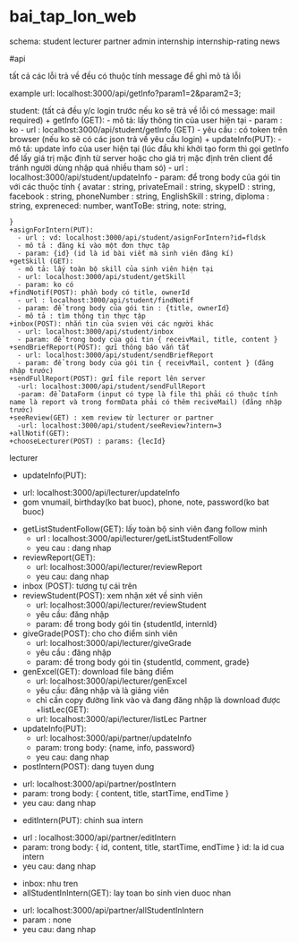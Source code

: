 # bai_tap_lon_web

schema:  student lecturer partner admin internship internship-rating news


#api

tất cả các lỗi trả về đều có thuộc tính message để ghỉ mô tả lỗi

example url: localhost:3000/api/getInfo?param1=2&param2=3;

student: (tất cả đều y/c login trước nếu ko sẽ trả về lỗi có message: mail required)
    + getInfo (GET):
      - mô tả: lấy thông tin của user hiện tại
      - param : ko
      - url : localhost:3000/api/student/getInfo  (GET)
      - yêu cầu : có token trên browser (nếu ko sẽ có các json trả về yêu cầu login)
    + updateInfo(PUT): 
      - mô tả: update ìnfo của user hiện tại (lúc đầu khi khởi tạo form thì gọi getInfo để  lấy giá trị mặc định từ server hoặc cho giá trị mặc định trên client để tránh người dùng nhập quá nhiều tham só)
      - url : localhost:3000/api/student/updateInfo
      - param: để trong body của gói tin với các thuộc tính {
            avatar : string,
            privateEmail : string,
            skypeID : string,
            facebook : string,
            phoneNumber : string,
            EnglishSkill : string,
            diploma : string,
            expreneced: number,
            wantToBe: string,
            note: string,

    }
    +asignForIntern(PUT): 
      - url : vd: localhost:3000/api/student/asignForIntern?id=fldsk  
      - mô tả : đăng kí vào một đơn thực tập
      - param: {id} (id là id bài viết mà sinh viên đăng kí)
    +getSkill (GET): 
      - mô tả: lấy toàn bộ skill của sinh viên hiện tại
      - url: localhost:3000/api/student/getSkill
      - param: ko có
    +findNotif(POST): phần body có title, ownerId
      - url : localhost:3000/api/student/findNotif
      - param: để trong body của gói tin : {title, ownerId}
      - mô tả : tìm thông tin thực tập
    +inbox(POST): nhắn tin của svien với các người khác
      - url: localhost:3000/api/student/inbox
      - param: để trong body của gói tin { receivMail, title, content }
    +sendBriefReport(POST): gửi thông báo vắn tắt
      - url: localhost:3000/api/student/sendBriefReport
      - param: để trong body của gói tin { receivMail, content } (đăng nhập trước)
    +sendFullReport(POST): gửi file report lên server
      -url: localhost:3000/api/student/sendFullReport
      -param: để DataForm (input có type là file thì phải có thuộc tính name là report và trong formData phải có thêm reciveMail) (đăng nhập trước)
    +seeReview(GET) : xem review từ lecturer or partner
      -url: localhost:3000/api/student/seeReview?intern=3
    +allNotif(GET): 
    +chooseLecturer(POST) : params: {lecId}
lecturer

 + updateInfo(PUT): 
  - url: localhost:3000/api/lecturer/updateInfo
  - gom vnumail, birthday(ko bat buoc), phone, note, password(ko bat buoc)
 + getListStudentFollow(GET): lấy toàn bộ sinh viên đang follow minh
   - url : localhost:3000/api/lecturer/getListStudentFollow
   - yeu cau : dang nhap
 + reviewReport(GET): 
   - url: localhost:3000/api/lecturer/reviewReport
   - yeu cau: dang nhap
 + inbox (POST): tương tự cái trên
 + reviewStudent(POST): xem nhận xét về sinh viên
   - url: localhost:3000/api/lecturer/reviewStudent
   - yêu cầu: đăng nhập
   - param: để trong body gói tin {studentId, internId}
 + giveGrade(POST): cho cho điểm sinh viên
   - url: localhost:3000/api/lecturer/giveGrade
   - yêu cầu : đăng nhập
   - param: để trong body gói tin {studentId, comment, grade}
 + genExcel(GET): download file bảng điểm
   - url: localhost:3000/api/lecturer/genExcel
   - yêu cầu: đăng nhập và là giảng viên
   - chỉ cần copy đường link vào và đang đăng nhập là download được
 +listLec(GET): 
   - url: localhost:3000/api/lecturer/listLec
Partner
 + updateInfo(PUT): 
   - url: localhost:3000/api/partner/updateInfo
   - param: trong body: {name, info, password}
   - yeu cau: dang nhap
 + postIntern(POST): dang tuyen dung
  - url: localhost:3000/api/partner/postIntern
  - param: trong body: { content, title, startTime, endTime }
  - yeu cau: dang nhap
 + editIntern(PUT): chinh sua intern
  - url : localhost:3000/api/partner/editIntern
  - param: trong body: { id, content, title, startTime, endTime }
            id: la id cua intern
  - yeu cau: dang nhap
 + inbox: nhu tren
 + allStudentInIntern(GET): lay toan bo sinh vien duoc nhan
  - url: localhost:3000/api/partner/allStudentInIntern
  - param : none
  - yeu cau: dang nhap